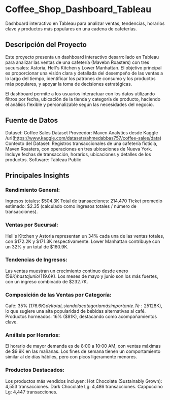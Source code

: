 # Coffee_Shop_Dashboard_Tableau
Dashboard interactivo en Tableau para analizar ventas, tendencias, horarios clave y productos más populares en una cadena de cafeterías.


## Descripción del Proyecto
Este proyecto presenta un dashboard interactivo desarrollado en Tableau para analizar las ventas de una cafetería (Mavebn Roasters) con tres sucursales: Astoria, Hell's Kitchen y Lower Manhattan. El objetivo principal es proporcionar una visión clara y detallada del desempeño de las ventas a lo largo del tiempo, identificar los patrones de consumo y los productos más populares, y apoyar la toma de decisiones estratégicas.

El dashboard permite a los usuarios interactuar con los datos utilizando filtros por fecha, ubicación de la tienda y categoría de producto, haciendo el análisis flexible y personalizable según las necesidades del negocio.

## Fuente de Datos
Dataset: Coffee Sales Dataset
Proveedor: Maven Analytics desde Kaggle /url(https://www.kaggle.com/datasets/ahmedabbas757/coffee-sales/data)
Contexto del Dataset: Registros transaccionales de una cafetería ficticia, Maven Roasters, con operaciones en tres ubicaciones de Nueva York. Incluye fechas de transacción, horarios, ubicaciones y detalles de los productos.
Software: Tableau Public

## Principales Insights
### Rendimiento General:
Ingresos totales: $504.3K
Total de transacciones: 214,470
Ticket promedio estimado: $2.35 (calculado como ingresos totales / número de transacciones).

### Ventas por Sucursal:
Hell's Kitchen y Astoria representan un 34% cada una de las ventas totales, con $172.2K y $171.3K respectivamente.
Lower Manhattan contribuye con un 32% y un total de $160.9K.

### Tendencias de Ingresos:
Las ventas muestran un crecimiento continuo desde enero ($59K) hasta junio ($119.6K).
Los meses de mayo y junio son los más fuertes, con un ingreso combinado de $232.7K.

### Composición de las Ventas por Categoría:
Café: 35% ($176.6K) del total, siendo la categoría más importante.
Té: 25% ($128K), lo que sugiere una alta popularidad de bebidas alternativas al café.
Productos horneados: 16% ($81K), destacando como acompañamientos clave.

### Análisis por Horarios:
El horario de mayor demanda es de 8:00 a 10:00 AM, con ventas máximas de $9.9K en las mañanas.
Los fines de semana tienen un comportamiento similar al de días hábiles, pero con picos ligeramente menores.

### Productos Destacados:
Los productos más vendidos incluyen:
Hot Chocolate (Sustainably Grown): 4,553 transacciones.
Dark Chocolate Lg: 4,486 transacciones.
Cappuccino Lg: 4,447 transacciones.
